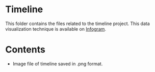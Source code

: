 # Timeline
This folder contains the files related to the timeline project. This data visualization technique is available on [Infogram](https://infogram.com/journey-through-middle-earth-1h984wvon5wyz2p).

# Contents
* Image file of timeline saved in .png format.
